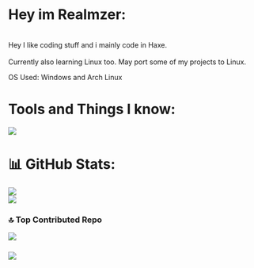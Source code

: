 # Hey im Realmzer:
<br>Hey I like coding stuff and i mainly code in Haxe.<br><br>
Currently also learning Linux too. May port some of my projects to Linux.

OS Used: Windows and Arch Linux




# Tools and Things I know:
<img src="https://skillicons.dev/icons?i=haxe,haxeflixel,lua,github,vscode,eclipse,windows,arch,ps&perline=10&theme=dark"/>

 

# 📊 GitHub Stats:
![](https://github-readme-streak-stats.herokuapp.com/?user=Realmzer&theme=radical&hide_border=false)<br/>
![](https://github-readme-stats.vercel.app/api/top-langs/?username=Realmzer&theme=radical&hide_border=false&include_all_commits=false&count_private=false&layout=compact)

### 🔝 Top Contributed Repo
![](https://github-contributor-stats.vercel.app/api?username=Realmzer&limit=5&theme=dark&combine_all_yearly_contributions=true)

### [![](https://visitcount.itsvg.in/api?id=Realmzer&label=Profile%20Views&color=12&icon=5&pretty=true)](https://visitcount.itsvg.in)
